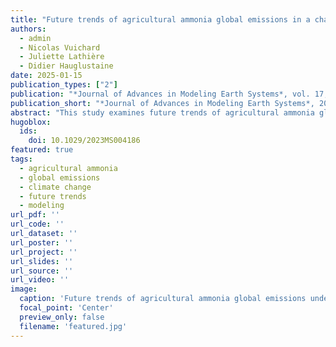 ```yaml
---
title: "Future trends of agricultural ammonia global emissions in a changing climate"
authors:
  - admin
  - Nicolas Vuichard
  - Juliette Lathière
  - Didier Hauglustaine
date: 2025-01-15
publication_types: ["2"]
publication: "*Journal of Advances in Modeling Earth Systems*, vol. 17, 2025"
publication_short: "*Journal of Advances in Modeling Earth Systems*, 2025"
abstract: "This study examines future trends of agricultural ammonia global emissions under changing climate conditions, providing insights into how climate change will affect agricultural nitrogen emissions."
hugoblox:
  ids:
    doi: 10.1029/2023MS004186
featured: true
tags:
  - agricultural ammonia
  - global emissions
  - climate change
  - future trends
  - modeling
url_pdf: ''
url_code: ''
url_dataset: ''
url_poster: ''
url_project: ''
url_slides: ''
url_source: ''
url_video: ''
image:
  caption: 'Future trends of agricultural ammonia global emissions under changing climate conditions'
  focal_point: 'Center'
  preview_only: false
  filename: 'featured.jpg'
---
```

